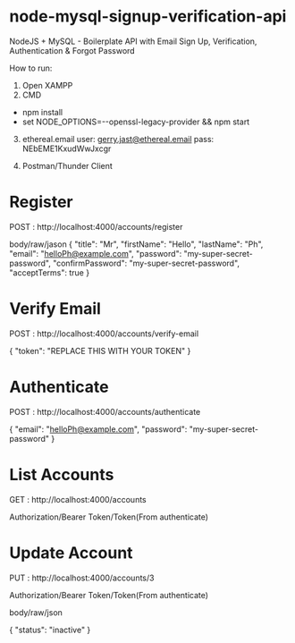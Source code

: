 # node-mysql-signup-verification-api

NodeJS + MySQL - Boilerplate API with Email Sign Up, Verification, Authentication & Forgot Password

How to run:

1. Open XAMPP
2. CMD

- npm install
- set NODE_OPTIONS=--openssl-legacy-provider && npm start

3. ethereal.email
user: gerry.jast@ethereal.email
pass: NEbEME1KxudWwJxcgr

4. Postman/Thunder Client

# Register

POST : http://localhost:4000/accounts/register

body/raw/jason
{
    "title": "Mr",
    "firstName": "Hello",
    "lastName": "Ph",
    "email": "helloPh@example.com",
    "password": "my-super-secret-password",
    "confirmPassword": "my-super-secret-password",
    "acceptTerms": true
}

# Verify Email

POST : http://localhost:4000/accounts/verify-email

{
    "token": "REPLACE THIS WITH YOUR TOKEN"
}


# Authenticate

POST : http://localhost:4000/accounts/authenticate

{
    "email": "helloPh@example.com",
    "password": "my-super-secret-password"
}

# List Accounts

GET : http://localhost:4000/accounts

Authorization/Bearer Token/Token(From authenticate)

# Update Account

PUT : http://localhost:4000/accounts/3

Authorization/Bearer Token/Token(From authenticate)

body/raw/json

{
    "status": "inactive"
}



